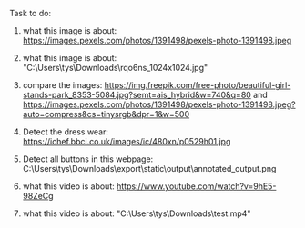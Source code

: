 Task to do:

1. what this image is about: https://images.pexels.com/photos/1391498/pexels-photo-1391498.jpeg

2. what this image is about: "C:\Users\tys\Downloads\rqo6ns_1024x1024.jpg"

3. compare the images: https://img.freepik.com/free-photo/beautiful-girl-stands-park_8353-5084.jpg?semt=ais_hybrid&w=740&q=80 and https://images.pexels.com/photos/1391498/pexels-photo-1391498.jpeg?auto=compress&cs=tinysrgb&dpr=1&w=500

4. Detect the dress wear: https://ichef.bbci.co.uk/images/ic/480xn/p0529h01.jpg

5. Detect all buttons in this webpage: C:\Users\tys\Downloads\export\static\output\annotated_output.png

6. what this video is about: https://www.youtube.com/watch?v=9hE5-98ZeCg

7. what this video is about: "C:\Users\tys\Downloads\test.mp4"
